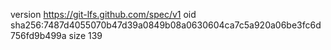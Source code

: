 version https://git-lfs.github.com/spec/v1
oid sha256:7487d4055070b47d39a0849b08a0630604ca7c5a920a06be3fc6d756fd9b499a
size 139

